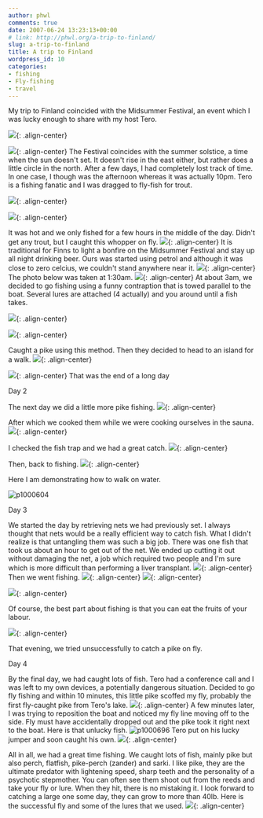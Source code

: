 ```yaml
---
author: phwl
comments: true
date: 2007-06-24 13:23:13+00:00
# link: http://phwl.org/a-trip-to-finland/
slug: a-trip-to-finland
title: A trip to Finland
wordpress_id: 10
categories:
- fishing
- Fly-fishing
- travel
---
```


My trip to Finland coincided with the Midsummer Festival, an event which I was lucky enough to share with my host Tero.

![](/assets/images/2007/06/3795174350_b499a6abcc_o.jpg){: .align-center}

<!-- more -->

![](/assets/images/2007/06/3794357585_f147b6519d_o2.jpg){: .align-center}
The Festival coincides with the summer solstice, a time when the sun doesn't set. It doesn't rise in the east either, but rather does a little circle in the north. After a few days, I had completely lost track of time. In one case, I though was the afternoon whereas it was actually 10pm.
Tero is a fishing fanatic and I was dragged to fly-fish for trout.

![](/assets/images/2007/06/3794356249_2b78e237c3_o2.jpg){: .align-center}

![](/assets/images/2007/06/3795176548_e68fcc2b0f_o.jpg){: .align-center}

It was hot and we only fished for a few hours in the middle of the day. Didn't get any trout, but I caught this whopper on fly.
![](/assets/images/2007/06/3795176960_a7738bb20d_o.jpg){: .align-center}
It is traditional for Finns to light a bonfire on the Midsummer Festival and stay up all night drinking beer. Ours was started using petrol and although it was close to zero celcius, we couldn't stand anywhere near it.
![](/assets/images/2007/06/3795177726_1255761d8f_o.jpg){: .align-center}
The photo below was taken at 1:30am.
![](/assets/images/2007/06/p1000482.jpg){: .align-center}
At about 3am, we decided to go fishing using a funny contraption that is towed parallel to the boat. Several lures are attached (4 actually) and you around until a fish takes.

![](/assets/images/2007/06/3794358583_ca3750194a_o2.jpg){: .align-center}

![](/assets/images/2007/06/3794358911_594457ba61_o2.jpg){: .align-center}

Caught a pike using this method. Then they decided to head to an island for a walk.
![](/assets/images/2007/06/p1000507.jpg){: .align-center}

![](/assets/images/2007/06/p1000508.jpg){: .align-center}
That was the end of a long day

Day 2

The next day we did a little more pike fishing.
![](http://phwl.org/wp-content/uploads/2007/06/p1000556.jpg){: .align-center}

After which we cooked them while we were cooking ourselves in the sauna.
![](http://www.phwl.org/wp-content/uploads/2007/06/3794361275_c29b992456_o.jpg){: .align-center}

I checked the fish trap and we had a great catch.
![](http://www.phwl.org/wp-content/uploads/2007/06/3794360851_13446e91ea_o.jpg){: .align-center}

Then, back to fishing.
![](/assets/images/2007/06/p1000574.jpg){: .align-center}





Here I am demonstrating how to walk on water.

![p1000604](/assets/images/2007/06/p1000604.jpg)

Day 3

We started the day by retrieving nets we had previously set. I always thought that nets would be a really efficient way to catch fish. What I didn't realize is that untangling them was such a big job. There was one fish that took us about an hour to get out of the net. We ended up cutting it out without damaging the net, a job which required two people and I'm sure which is more difficult than performing a liver transplant.
![](/assets/images/2007/06/p1000641.jpg){: .align-center}
Then we went fishing.
![](/assets/images/2007/06/p1000664.jpg){: .align-center}
![](http://www.phwl.org/wp-content/uploads/2007/06/3794364355_d1b1ae7341_o.jpg){: .align-center}

![](/assets/images/2007/06/p1000669.jpg){: .align-center}

Of course, the best part about fishing is that you can eat the fruits of your labour.

![](/assets/images/2007/06/p1000678.jpg){: .align-center}

That evening, we tried unsuccessfully to catch a pike on fly.

Day 4

By the final day, we had caught lots of fish. Tero had a conference call and I was left to my own devices, a potentially dangerous situation. Decided to go fly fishing and within 10 minutes, this little pike scoffed my fly, probably the first fly-caught pike from Tero's lake.
![](/assets/images/2007/06/p1000693.jpg){: .align-center}
A few minutes later, I was trying to reposition the boat and noticed my fly line moving off to the side. Fly must have accidentally dropped out and the pike took it right next to the boat. Here is that unlucky fish.
![p1000696](/assets/images/2007/06/p1000696.jpg)
Tero put on his lucky jumper and soon caught his own.
![](http://www.phwl.org/wp-content/uploads/2007/06/3794366853_f18b62faa9_o.jpg){: .align-center}

All in all, we had a great time fishing. We caught lots of fish, mainly pike but also perch, flatfish, pike-perch (zander) and sarki. I like pike, they are the ultimate predator with lightening speed, sharp teeth and the personality of a psychotic stepmother. You can often see them shoot out from the reeds and take your fly or lure. When they hit, there is no mistaking it. I look forward to catching a large one some day, they can grow to more than 40lb.
Here is the successful fly and some of the lures that we used.
![](/assets/images/2007/06/p1000708.jpg){: .align-center}

